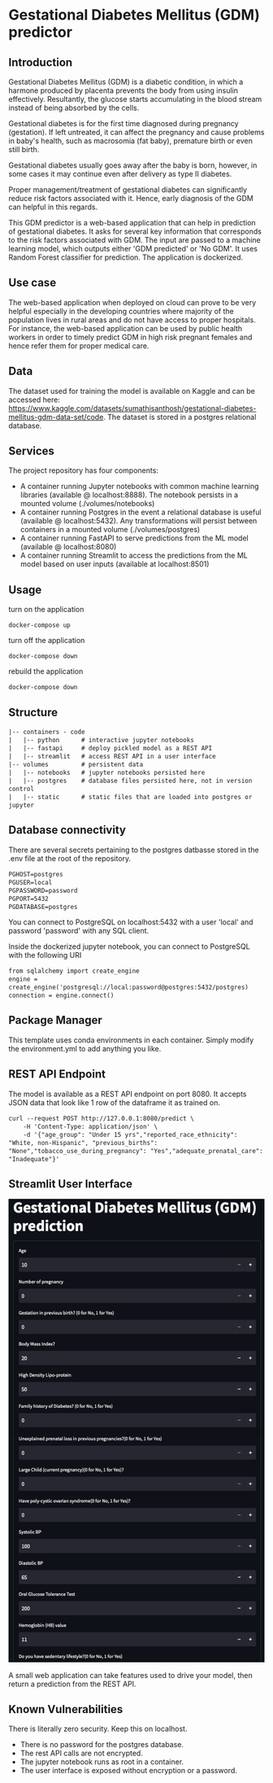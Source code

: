 # Gestational Diabetes Mellitus (GDM) predictor

## Introduction

Gestational Diabetes Mellitus (GDM) is a diabetic condition, in which a harmone produced by placenta prevents the body from using insulin effectively. Resultantly, the glucose starts accumulating in the blood stream instead of being absorbed by the cells.

Gestational diabetes is for the first time diagnosed during pregnancy (gestation). If left untreated, it can affect the pregnancy and cause problems in baby's health, such as macrosomia (fat baby), premature birth or even still birth.

Gestational diabetes usually goes away after the baby is born, however, in some cases it may continue even after delivery as type II diabetes.

Proper management/treatment of gestational diabetes can significantly reduce risk factors associated with it. Hence, early diagnosis of the GDM can helpful in this regards. 

This GDM predictor is a web-based application that can help in prediction of gestational diabetes. It asks for several key information that corresponds to the risk factors associated with GDM. The input are passed to a machine learning model, which outputs either 'GDM predicted' or 'No GDM'. It uses Random Forest classifier for prediction. The application is dockerized.

## Use case

The web-based application when deployed on cloud can prove to be very helpful especially in the developing countries where majority of the population lives in rural areas and do not have access to proper hospitals. For instance, the web-based application can be used by public health workers in order to timely predict GDM in high risk pregnant females and hence refer them for proper medical care.


## Data

The dataset used for training the model is available on Kaggle and can be accessed here: https://www.kaggle.com/datasets/sumathisanthosh/gestational-diabetes-mellitus-gdm-data-set/code. The dataset is stored in a postgres relational database.

## Services

The project repository has four components:

- A container running Jupyter notebooks with common machine learning libraries (available @ localhost:8888).  The notebook persists in a mounted volume (./volumes/notebooks)
- A container running Postgres in the event a relational database is useful (available @ localhost:5432).  Any transformations will persist between containers in a mounted volume (./volumes/postgres)
- A container running FastAPI to serve predictions from the ML model (available @ localhost:8080)
- A container running Streamlit to access the predictions from the ML model based on user inputs (available at localhost:8501)

## Usage

turn on the application 
```
docker-compose up 
```

turn off the application
```
docker-compose down
```

rebuild the application
```
docker-compose down
```


## Structure

```
|-- containers - code
|   |-- python      # interactive jupyter notebooks
|   |-- fastapi     # deploy pickled model as a REST API 
|   |-- streamlit   # access REST API in a user interface 
|-- volumes         # persistent data
|   |-- notebooks   # jupyter notebooks persisted here
|   |-- postgres    # database files persisted here, not in version control
|   |-- static      # static files that are loaded into postgres or jupyter
```

## Database connectivity

There are several secrets pertaining to the postgres datbasse stored in the .env file at the root of the repository.

```
PGHOST=postgres
PGUSER=local
PGPASSWORD=password
PGPORT=5432
PGDATABASE=postgres
```

You can connect to PostgreSQL on localhost:5432 with a user 'local' and password 'password' with any SQL client.

Inside the dockerized jupyter notebook, you can connect to PostgreSQL with the following URI

```
from sqlalchemy import create_engine 
engine = create_engine('postgresql://local:password@postgres:5432/postgres)
connection = engine.connect()
```

## Package Manager

This template uses conda environments in each container.  Simply modify the environment.yml to add anything you like.

## REST API Endpoint

The model is available as a REST API endpoint on port 8080.  It accepts JSON data that look like 1 row of the dataframe it as trained on. 
```
curl --request POST http://127.0.0.1:8080/predict \
    -H 'Content-Type: application/json' \
    -d '{"age_group": "Under 15 yrs","reported_race_ethnicity": "White, non-Hispanic", "previous_births": "None","tobacco_use_during_pregnancy": "Yes","adequate_prenatal_care": "Inadequate"}'
```

## Streamlit User Interface

![](./resources/streamlit.png)  

A small web application can take features used to drive your model, then return a prediction from the REST API.   

## Known Vulnerabilities
There is literally zero security.  Keep this on localhost.
- There is no password for the postgres database.
- The rest API calls are not encrypted.
- The jupyter notebook runs as root in a container.
- The user interface is exposed without encryption or a password.
